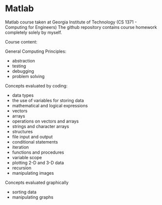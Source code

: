 # Matlab
Matlab course taken at Georgia Institute of Technology (CS 1371 - Computing for Engineers)
The github repository contains course homework completely solely by myself. 

Course content:

General Computing Principles:
- abstraction
- testing
- debugging
- problem solving

Concepts evaluated by coding:
- data types
- the use of variables for storing data
- mathematical and logical expressions
- vectors
- arrays
- operations on vectors and arrays
- strings and character arrays
- structures
- file input and output
- conditional statements
- iteration
- functions and procedures
- variable scope
- plotting 2-D and 3-D data
- recursion
- manipulating images

Concepts evaluated graphically
- sorting data
- manipulating graphs

